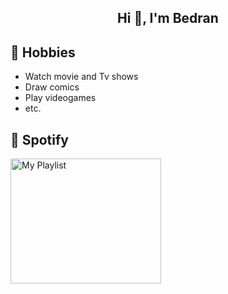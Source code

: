 <h2 align="center">Hi 👋, I'm Bedran</h2>

## 📅 Hobbies
- Watch movie and Tv shows
- Draw comics
- Play videogames
- etc.
## 🎵 Spotify

<a href="https://open.spotify.com/playlist/2glnfinVDyItpaXJbJMXph">
  <img src="https://www.cmuse.org/wp-content/uploads/2020/06/Characteristics-of-Country-Music.jpg" width="241" height="200" alt="My Playlist">
</a>
